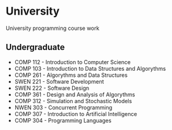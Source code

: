 # University
University programming course work

## Undergraduate
* COMP 112 - Introduction to Computer Science
* COMP 103 - Introduction to Data Structures and Algorythms
* COMP 261 - Algorythms and Data Structures
* SWEN 221 - Software Development
* SWEN 222 - Software Design
* COMP 361 - Design and Analysis of Algorythms
* COMP 312 - Simulation and Stochastic Models
* NWEN 303 - Concurrent Programming
* COMP 307 - Introduction to Artificial Intelligence
* COMP 304 - Programming Languages
